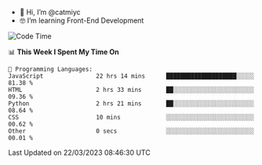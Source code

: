 - 👋 Hi, I’m @catmiyc
- 🤓 I’m learning Front-End Development

<!---
catmiyc/catmiyc is a ✨ special ✨ repository because its `README.md` (this file) appears on your GitHub profile.
You can click the Preview link to take a look at your changes.
--->


<!--START_SECTION:waka-->
![Code Time](http://img.shields.io/badge/Code%20Time-85%20hrs%2029%20mins-blue)

📊 **This Week I Spent My Time On** 

```text
💬 Programming Languages: 
JavaScript               22 hrs 14 mins      ████████████████████░░░░░   81.38 % 
HTML                     2 hrs 33 mins       ██░░░░░░░░░░░░░░░░░░░░░░░   09.36 % 
Python                   2 hrs 21 mins       ██░░░░░░░░░░░░░░░░░░░░░░░   08.64 % 
CSS                      10 mins             ░░░░░░░░░░░░░░░░░░░░░░░░░   00.62 % 
Other                    0 secs              ░░░░░░░░░░░░░░░░░░░░░░░░░   00.01 % 
```


 Last Updated on 22/03/2023 08:46:30 UTC
<!--END_SECTION:waka-->
